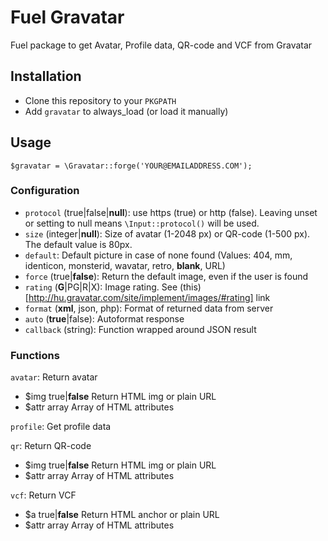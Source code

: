 Fuel Gravatar
=============

Fuel package to get Avatar, Profile data, QR-code and VCF from Gravatar

## Installation
* Clone this repository to your ````PKGPATH````
* Add ````gravatar```` to always_load (or load it manually)

## Usage
````
$gravatar = \Gravatar::forge('YOUR@EMAILADDRESS.COM');
````

### Configuration
* ````protocol```` (true|false|__null__): use https (true) or http (false). Leaving unset or setting to null means ````\Input::protocol()```` will be used.
* ````size```` (integer|__null__): Size of avatar (1-2048 px) or QR-code (1-500 px). The default value is 80px.
* ````default````: Default picture in case of none found (Values: 404, mm, identicon, monsterid, wavatar, retro, __blank__, URL)
* ````force```` (true|__false__): Return the default image, even if the user is found
* ````rating```` (__G__|PG|R|X): Image rating. See (this)[http://hu.gravatar.com/site/implement/images/#rating] link
* ````format```` (__xml__, json, php): Format of returned data from server
* ````auto```` (__true__|false): Autoformat response
* ````callback```` (string): Function wrapped around JSON result

### Functions

````avatar````: Return avatar

* $img		true|__false__		Return HTML img or plain URL
* $attr		array				Array of HTML attributes

````profile````: Get profile data

````qr````: Return QR-code

* $img		true|__false__		Return HTML img or plain URL
* $attr		array				Array of HTML attributes

````vcf````: Return VCF

* $a		true|__false__		Return HTML anchor or plain URL
* $attr		array				Array of HTML attributes